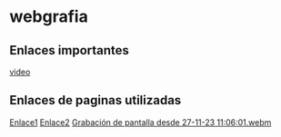 # webgrafia

## Enlaces importantes
[video](https://www.youtube.com/watch?v=PXwZNcQmkT4)

## Enlaces de paginas utilizadas

[Enlace1](https://www.hostinger.es/tutoriales/rocky-linux)
[Enlace2](https://www.ionos.es/digitalguide/servidores/configuracion/rocky-linux/)
[Grabación de pantalla desde 27-11-23 11:06:01.webm](https://github.com/Modalbos/paquetesrpm/assets/148746995/d764643e-5750-46c6-a514-d6f7d7467d79)
